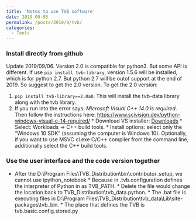 ```yaml
---
title: 'Notes to use TVB software'
date: 2019-09-05
permalink: /posts/2019/9/tvb/
categories:
  - Tools
---
```


### Install directly from github
Update 2019/09/06. Version 2.0 is compatible for python3. But some API is different. If use ```pip install tvb-library```, version 1.5.6 will be installed, which is for python 2.7. But python 2.7 will be outof support at the end of 2019. So suggest to get the 2.0 version. To get the 2.0 version: 
1. ```pip install tvb-library==2.0a0```. This will install the tvb-data library along with the tvb library.
2. If you run into the error says: *Microsoft Visual C++ 14.0 is required*. Then follow the instructions here:
https://www.scivision.dev/python-windows-visual-c-14-required/
        * Download VS installer: [Downloads](https://visualstudio.microsoft.com/thank-you-downloading-visual-studio/?sku=BuildTools&rel=16)
        *  Select: Workloads → C++ build tools.
        * Install options: select only the “Windows 10 SDK” (assuming the computer is Windows 10). Optionally, if you want to use MSVC cl.exe C/C++ compiler from the command line, additionally select the C++ build tools.



### Use the user interface and the code version together
* After the D:\Program Files\TVB_Distribution\bin\contributor_setup, we cannot use ipython_notebook
        * Because in .tvb.configuration defines the interpreter of Python in as TVB_PATH. 
        * Delete the file would change the location back to TVB_Distribution\tvb_data.python. 
        * The .bat file is executing files in D:\Program Files\TVB_Distribution\tvb_data\Lib\site-packages\tvb_bin. 
        * The place that defines the TVB is tvb.basic.config.stored.py



<!-- The caregories I used:
  - Tools
  - Coding
  - Neuroscience
  - Machine learning
  - Image processing
  - Signal processing -->